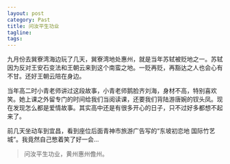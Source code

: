 ```yaml
---
layout: post
category: Past
title: 问汝平生功业
tagline:
tags: 
---
```


九月份去巽寮湾海边玩了几天，巽寮湾地处惠州，就是当年苏轼被贬地之一。苏轼因为反对王安石变法和王朝云来到这个南蛮之地。一贬再贬，再豁达之人也会心有不甘。还好王朝云陪在身边。

当年高二时小青老师讲过这段故事，小青老师鹅脸齐刘海，身材不高，特别喜欢笑。她上课之外留专门的时间给我们当阅读课，还要我们背陆游唐婉的钗头凤。现在发现怎么都是爱情故事。其实高中还是有很多开心的日子，只不过好多都想不起来了。

前几天坐动车到宜昌，看到座位后面青神市旅游广告写的“东坡初恋地 国际竹艺城”。我竟然自己憋着笑了好一会...

> 问汝平生功业，黄州惠州儋州。

